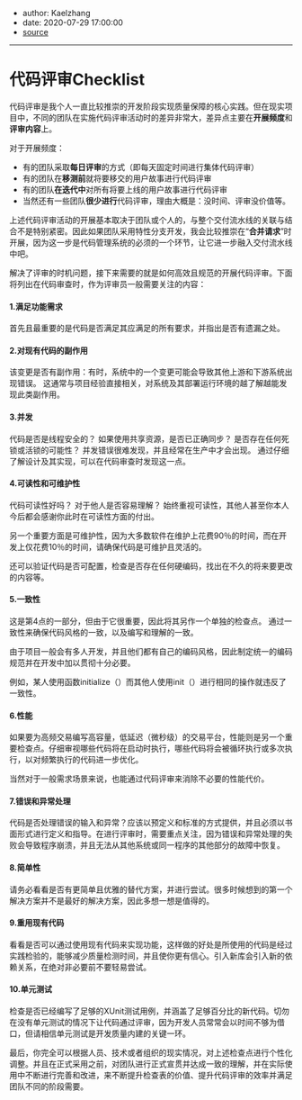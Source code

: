 - author: Kaelzhang
- date: 2020-07-29 17:00:00
- [source](https://github.com/kaelzhang81/kaelzhang81.github.io/blob/master/_posts/2020-07-29-%E4%BB%A3%E7%A0%81%E8%AF%84%E5%AE%A1Checklist.md)

---

# 代码评审Checklist

代码评审是我个人一直比较推崇的开发阶段实现质量保障的核心实践。但在现实项目中，不同的团队在实施代码评审活动时的差异非常大，差异点主要在**开展频度**和**评审内容**上。

对于开展频度：

* 有的团队采取**每日评审**的方式（即每天固定时间进行集体代码评审）
* 有的团队在**移测前**就将要移交的用户故事进行代码评审
* 有的团队**在迭代中**对所有将要上线的用户故事进行代码评审
* 当然还有一些团队**很少进行**代码评审，理由大概是：没时间、评审没价值等。

上述代码评审活动的开展基本取决于团队或个人的，与整个交付流水线的关联与结合不是特别紧密。因此如果团队采用特性分支开发，我会比较推崇在“**合并请求**”时开展，因为这一步是代码管理系统的必须的一个环节，让它进一步融入交付流水线中吧。

解决了评审的时机问题，接下来需要的就是如何高效且规范的开展代码评审。下面将列出在代码审查时，作为评审员一般需要关注的内容：

#### 1.满足功能需求

首先且最重要的是代码是否满足其应满足的所有要求，并指出是否有遗漏之处。

#### 2.对现有代码的副作用

该变更是否有副作用：有时，系统中的一个变更可能会导致其他上游和下游系统出现错误。 这通常与项目经验直接相关，对系统及其部署运行环境的越了解越能发现此类副作用。

#### 3.并发

代码是否是线程安全的？ 如果使用共享资源，是否已正确同步？ 是否存在任何死锁或活锁的可能性？ 并发错误很难发现，并且经常在生产中才会出现。 通过仔细了解设计及其实现，可以在代码审查时发现这一点。

#### 4.可读性和可维护性

代码可读性好吗？ 对于他人是否容易理解？ 始终重视可读性，其他人甚至你本人今后都会感谢你此时在可读性方面的付出。

另一个重要方面是可维护性，因为大多数软件在维护上花费90％的时间，而在开发上仅花费10％的时间，请确保代码是可维护且灵活的。

还可以验证代码是否可配置，检查是否存在任何硬编码，找出在不久的将来要更改的内容等。

#### 5.一致性

这是第4点的一部分，但由于它很重要，因此将其另作一个单独的检查点。 通过一致性来确保代码风格的一致，以及编写和理解的一致。

由于项目一般会有多人开发，并且他们都有自己的编码风格，因此制定统一的编码规范并在开发中加以贯彻十分必要。

例如，某人使用函数initialize（）而其他人使用init（）进行相同的操作就违反了一致性。

#### 6.性能

如果要为高频交易编写高容量，低延迟（微秒级）的交易平台，性能则是另一个重要检查点。仔细审视哪些代码将在启动时执行，哪些代码将会被循环执行或多次执行，以对频繁执行的代码进一步优化。

当然对于一般需求场景来说，也能通过代码评审来消除不必要的性能代价。



#### 7.错误和异常处理

代码是否处理错误的输入和异常？应该以预定义和标准的方式提供，并且必须以书面形式进行定义和指导。在进行评审时，需要重点关注，因为错误和异常处理的失败会导致程序崩溃，并且无法从其他系统或同一程序的其他部分的故障中恢复。


#### 8.简单性

请务必看看是否有更简单且优雅的替代方案，并进行尝试。很多时候想到的第一个解决方案并不是最好的解决方案，因此多想一想是值得的。


#### 9.重用现有代码

看看是否可以通过使用现有代码来实现功能，这样做的好处是所使用的代码是经过实践检验的，能够减少质量检测时间，并且使你更有信心。引入新库会引入新的依赖关系，在绝对非必要前不要轻易尝试。


#### 10.单元测试

检查是否已经编写了足够的XUnit测试用例，并涵盖了足够百分比的新代码。切勿在没有单元测试的情况下让代码通过评审，因为开发人员常常会以时间不够为借口，但请相信单元测试是开发质量内建的关键一环。

最后，你完全可以根据人员、技术或者组织的现实情况，对上述检查点进行个性化调整。并且在正式采用之前，对团队进行正式宣贯并达成一致的理解，并在实际使用中不断进行完善和改进，来不断提升检查表的价值、提升代码评审的效率并满足团队不同的阶段需要。
